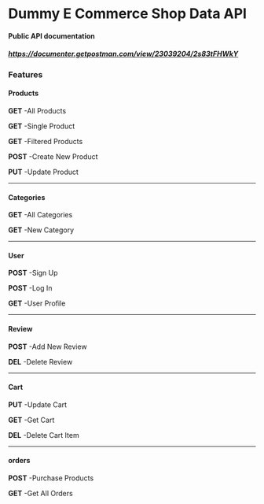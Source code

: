 # Dummy E Commerce Shop Data API

#### **Public API documentation**
##### https://documenter.getpostman.com/view/23039204/2s83tFHWkY

### **Features**

#### **Products**

**GET**
-All Products

**GET**
-Single Product

**GET**
-Filtered Products

**POST**
-Create New Product

**PUT**
-Update Product

---

#### **Categories**

**GET**
-All Categories

**GET**
-New Category

---

#### **User**

**POST**
-Sign Up

**POST**
-Log In

**GET**
-User Profile

---

#### **Review**

**POST**
-Add New Review

**DEL**
-Delete Review

---

#### **Cart**
**PUT**
-Update Cart

**GET**
-Get Cart

**DEL**
-Delete Cart Item

---

#### **orders**
**POST**
-Purchase Products

**GET**
-Get All Orders
